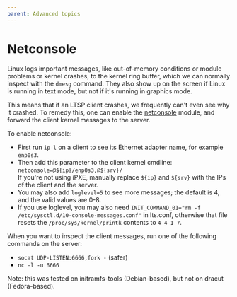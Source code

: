 ```yaml
---
parent: Advanced topics
---
```


# Netconsole

Linux logs important messages, like out-of-memory conditions or module problems or kernel crashes, to the kernel ring buffer, which we can normally inspect with the `dmesg` command. They also show up on the screen if Linux is running in text mode, but not if it's running in graphics mode.

This means that if an LTSP client crashes, we frequently can't even see why it crashed. To remedy this, one can enable the [netconsole](https://wiki.archlinux.org/index.php/Netconsole) module, and forward the client kernel messages to the server.

To enable netconsole:
* First run `ip l` on a client to see its Ethernet adapter name, for example `enp0s3`.
* Then add this parameter to the client kernel cmdline: `netconsole=@${ip}/enp0s3,@${srv}/`<br>
If you're not using iPXE, manually replace `${ip}` and `${srv}` with the IPs of the client and the server.
* You may also add `loglevel=5` to see more messages; the default is 4, and the valid values are 0-8.
* If you use loglevel, you may also need `INIT_COMMAND_01="rm -f /etc/sysctl.d/10-console-messages.conf"` in lts.conf, otherwise that file resets the `/proc/sys/kernel/printk` contents to `4 4 1 7`.

When you want to inspect the client messages, run one of the following commands on the server:
* `socat UDP-LISTEN:6666,fork -` (safer)
* `nc -l -u 6666`

Note: this was tested on initramfs-tools (Debian-based), but not on dracut (Fedora-based).
